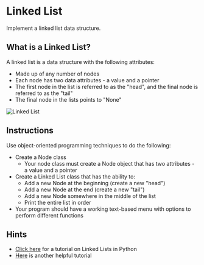 # Linked List
Implement a linked list data structure.

## What is a Linked List?
A linked list is a data structure with the following attributes:
* Made up of any number of nodes
* Each node has two data attributes - a value and a pointer
* The first node in the list is referred to as the "head", and the final node is referred to as the "tail"
* The final node in the lists points to "None"

![Linked List](./images/linked_list.png)

## Instructions
Use object-oriented programming techniques to do the following:
* Create a Node class
  * Your node class must create a Node object that has two attributes - a value and a pointer
* Create a Linked List class that has the ability to:
  * Add a new Node at the beginning (create a new "head")
  * Add a new Node at the end (create a new "tail")
  * Add a new Node somewhere in the middle of the list
  * Print the entire list in order
* Your program should have a working text-based menu with options to perform different functions

## Hints
* [Click here](https://www.educative.io/edpresso/how-to-create-a-linked-list-in-python) for a tutorial on Linked Lists in Python
* [Here](https://www.tutorialspoint.com/python_data_structure/python_linked_lists.htm) is another helpful tutorial
